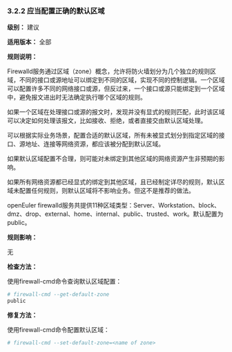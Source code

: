 ### 3.2.2 应当配置正确的默认区域

**级别：** 建议

**适用版本：** 全部

**规则说明：**

Firewalld服务通过区域（zone）概念，允许将防火墙划分为几个独立的规则区域，不同的接口或源地址可以绑定到不同的区域，实现不同的控制逻辑。一个区域可以配置许多不同的网络接口或源，但反过来，一个接口或源只能绑定到一个区域中，避免报文进出时无法确定执行哪个区域的规则。

如果一个区域在处理接口或源的报文时，发现并没有显式的规则匹配，此时该区域可以决定如何处理该报文，比如接收、拒绝，或者直接交由默认区域处理。

可以根据实际业务场景，配置合适的默认区域，所有未被显式划分到指定区域的接口、源地址、连接等网络资源，都应该被分配到默认区域。

如果默认区域配置不合理，则可能对未绑定到其他区域的网络资源产生非预期的影响。

如果所有网络资源都已经显式的绑定到其他区域，且已经制定详尽的规则，默认区域未配置任何规则，则默认区域将不影响业务。但这不是推荐的做法。

openEuler firewalld服务共提供11种区域类型：Server、Workstation、block、dmz、drop、external、home、internal、public、trusted、work。默认配置为public。

**规则影响：**

无

**检查方法：**

使用firewall-cmd命令查询默认区域配置：

```bash
# firewall-cmd --get-default-zone
public
```

**修复方法：**

使用firewall-cmd命令配置默认区域：

```bash
# firewall-cmd --set-default-zone=<name of zone>
```